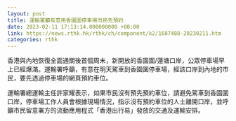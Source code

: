 ```yaml
---
layout: post
title: 運輸署籲有意用香園圍停車場市民先預約
date: 2023-02-11 17:13:14.000000000 +08:00
link: https://news.rthk.hk/rthk/ch/component/k2/1687488-20230211.htm
categories: rthk
---
```


香港與內地恢復全面通關後首個周末，新開放的香園圍/蓮塘口岸，公眾停車場早上已經爆滿。運輸署呼籲，有意在明天駕車到香園圍停車場，經該口岸到內地的市民，要先透過停車場的網頁預約車位。

運輸署總運輸主任許家耀表示，如果市民沒有預先預約車位，請避免駕車到香園圍口岸，停車場工作人員會根據現場情況，指示沒有預約車位的人士離開口岸，並呼籲市民留意署方的流動應用程式「香港出行易」發放的交通及運輸安排。
